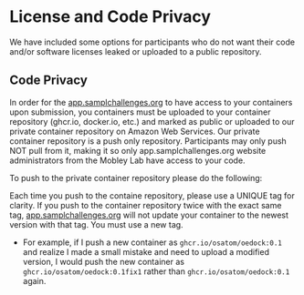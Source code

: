 # License and Code Privacy

We have included some options for participants who do not want their code and/or software licenses leaked or uploaded to a public repository. 

## Code Privacy
In order for the [app.samplchallenges.org](https://app.samplchallenges.org/) to have access to your containers upon submission, you containers must be uploaded to your container repository (ghcr.io, docker.io, etc.) and marked as public or uploaded to our private container repository on Amazon Web Services. Our private container repository is a push only repository. Participants may only push NOT pull from it, making it so only app.samplchallenges.org website administrators from the Mobley Lab have access to your code.  

To push to the private container repository please do the following:

Each time you push to the containe repository, please use a UNIQUE tag for clarity. If you push to the container repository twice with the exact same tag, [app.samplchallenges.org](https://app.samplchallenges.org/) will not update your container to the newest version with that tag. You must use a new tag. 
* For example, if I push a new container as `ghcr.io/osatom/oedock:0.1` and realize I made a small mistake and need to upload a modified version, I would push the new container as `ghcr.io/osatom/oedock:0.1fix1` rather than `ghcr.io/osatom/oedock:0.1` again. 
